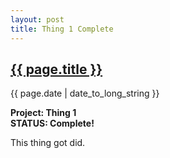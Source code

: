 ```yaml
---
layout: post
title: Thing 1 Complete
---
```


<h2><a href="{{ page.url }}">{{ page.title }}</a></h2>

{{ page.date | date_to_long_string }}

<p><strong>Project: Thing 1 
<br />STATUS: Complete!</strong></p>

<p>This thing got did.</p>
